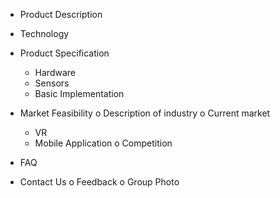 -	Product Description

-	Technology

-	Product Specification
      - Hardware
      - Sensors
      - Basic Implementation
      
-	Market Feasibility
  o Description of industry
  o	Current market
	  - VR
	  - Mobile Application
  o	Competition
-	FAQ

-	Contact Us
  o	Feedback
  o	Group Photo

